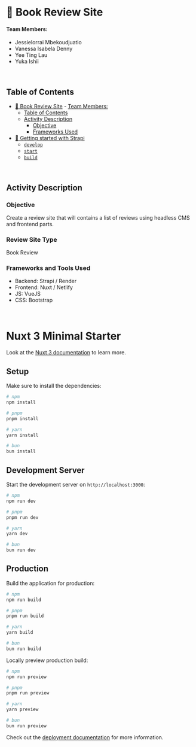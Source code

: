 # 📖 Book Review Site

#### Team Members:
- Jessielorrai Mbekoudjuatio
- Vanessa Isabela Denny
- Yee Ting Lau
- Yuka Ishii

</br>

## Table of Contents

- [📖 Book Review Site](#-book-review-site)
      - [Team Members:](#team-members)
  - [Table of Contents](#table-of-contents)
  - [Activity Description](#activity-description)
    - [Objective](#objective)
    - [Frameworks Used](#frameworks-used)
- [🚀 Getting started with Strapi](#-getting-started-with-strapi)
    - [`develop`](#develop)
    - [`start`](#start)
    - [`build`](#build)

</br>

## Activity Description

### Objective
Create a review site that will contains a list of reviews using headless CMS and frontend parts.

### Review Site Type
Book Review

### Frameworks and Tools Used
- Backend: Strapi / Render
- Frontend: Nuxt / Netlify
- JS: VueJS
- CSS: Bootstrap

</br>

# Nuxt 3 Minimal Starter

Look at the [Nuxt 3 documentation](https://nuxt.com/docs/getting-started/introduction) to learn more.

## Setup

Make sure to install the dependencies:

```bash
# npm
npm install

# pnpm
pnpm install

# yarn
yarn install

# bun
bun install
```

## Development Server

Start the development server on `http://localhost:3000`:

```bash
# npm
npm run dev

# pnpm
pnpm run dev

# yarn
yarn dev

# bun
bun run dev
```

## Production

Build the application for production:

```bash
# npm
npm run build

# pnpm
pnpm run build

# yarn
yarn build

# bun
bun run build
```

Locally preview production build:

```bash
# npm
npm run preview

# pnpm
pnpm run preview

# yarn
yarn preview

# bun
bun run preview
```

Check out the [deployment documentation](https://nuxt.com/docs/getting-started/deployment) for more information.
